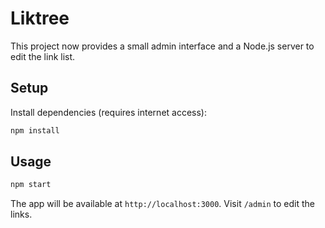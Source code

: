 # Liktree

This project now provides a small admin interface and a Node.js server to edit the link list.

## Setup

Install dependencies (requires internet access):

```bash
npm install
```

## Usage

```bash
npm start
```

The app will be available at `http://localhost:3000`. Visit `/admin` to edit the links.

